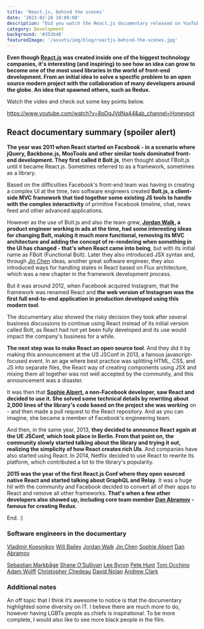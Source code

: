 ```yaml
---
title: 'React.js, behind the scenes'
date: '2023-02-28 10:00:00'
description: "Did you watch the React.js documentary released on YouTube a few weeks ago? Some of Facebook's tech engineers spoke about how React started in the company as Bolt.js and how some decisions were made around it. They also talked about how the community rejected the framework when they first introduced it, and how it has changed significantly in the months since. We can also see some of the journey of Redux."
category: Development
background: '#353b48'
featuredImage: '/assets/img/blog/reactjs-behind-the-scenes.jpg'
---
```


**Even though [React.js](https://reactjs.org/) was created inside one of the biggest technology companies, it's interesting (and inspiring) to see how an idea can grow to become one of the most used libraries in the world of front-end development. From an initial idea to solve a specific problem to an open source modern project with the collaboration of many developers around the globe. An idea that spawned others, such as Redux.**

Watch the video and check out some key points below.

https://www.youtube.com/watch?v=8pDqJVdNa44&ab_channel=Honeypot

## React documentary summary (spoiler alert)

**The year was 2011 when React started on Facebook - in a scenario where jQuery, Backbone.js, MooTools and other similar tools dominated front-end development. They first called it Bolt.js**, then thought about FBolt.js until it became React.js. Sometimes referred to as a framework, sometimes as a library.

Based on the difficulties Facebook's front-end team was having in creating a complex UI at the time, two software engineers created **Bolt.js, a client-side MVC framework that tied together some existing JS tools to handle with the complex interactivity** of primitive Facebook timeline, chat, news feed and other advanced applications.

However as the use of Bolt.js and also the team grew, **[Jordan Walk](https://twitter.com/jordwalke), a product engineer working in ads at the time, had some interesting ideas for changing Bolt, making it much more functional, removing its MVC architecture and adding the concept of re-rendering when something in the UI has changed - that's when React came into being**, but with its initial name as FBolt (Functional Bolt). Later they also introduced JSX syntax and, through [Jin Chen](https://twitter.com/jingc) ideas, another great software engineer, they also introduced ways for handling states in React based on Flux architecture, which was a new chapter in the framework development process.

But it was around 2012, when Facebook acquired Instagram, that the framework was renamed React and **the web version of Instagram was the first full end-to-end application in production developed using this modern tool**.

The documentary also showed the risky decision they took after several business discussions to continue using React instead of its initial version called Bolt, as React had not yet been fully developed and its use would impact the company's business for a while.

**The next step was to make React an open source tool**. And they did it by making this announcement at the US JSConf in 2013, a famous javascript-focused event. In an age where best practice was splitting HTML, CSS, and JS into separate files, the React way of creating components using JSX and mixing them all together was not well accepted by the community, and this announcement was a disaster.

It was then that **[Sophie Alpert](https://twitter.com/sophiebits), a non-Facebook developer, saw React and decided to use it. She solved some technical details by rewriting about 2,000 lines of the library's code based on the project she was working** on - and then made a pull request to the React repository. And as you can imagine, she became a member of Facebook's engineering team.

And then, in the same year, 2013, **they decided to announce React again at the UE JSConf, which took place in Berlin. From that point on, the community slowly started talking about the library and trying it out, realizing the simplicity of how React creates rich UIs**. And companies have also started using React. In 2014, Netflix decided to use React to rewrite its platform, which contributed a lot to the library's popularity.

**2015 was the year of the first React.js Conf where they open sourced native React and started talking about GraphQL and Relay**. It was a huge hit with the community and Facebook decided to convert all of their apps to React and remove all other frameworks. **That's when a few other developers also showed up, including core team member [Dan Abramov](https://twitter.com/dan_abramov) - famous for creating Redux**.

End. :)

### Software engineers in the documentary

[Vladimir Koesnikov](https://twitter.com/voloko)
[Will Bailey](https://twitter.com/will_bailey)
[Jordan Walk](https://twitter.com/jordwalke)
[Jin Chen](https://twitter.com/jingc)
[Sophie Alpert](https://twitter.com/sophiebits)
[Dan Abramov](https://twitter.com/dan_abramov)

[Sebastian Markbåge](https://twitter.com/sebmarkbage)
[Shane O’Sullivan](https://twitter.com/chofter)
[Lee Byron](https://twitter.com/leeb)
[Pete Hunt](https://twitter.com/floydophone)
[Tom Occhino](https://twitter.com/tomocchino)
[Adam Wolff](https://twitter.com/dmwlff)
[Christopher Chedeau](https://twitter.com/Vjeux)
[David Nolan](https://twitter.com/swannodette)
[Andrew Clark](https://twitter.com/acdlite)

### Additional notes

An off topic that I think it’s awesome to notice is that the documentary highlighted some diversity on IT. I believe there are much more to do, however having LGBTs people as chiefs is inspirational. To be more complete, I would also like to see more black people in the film.
